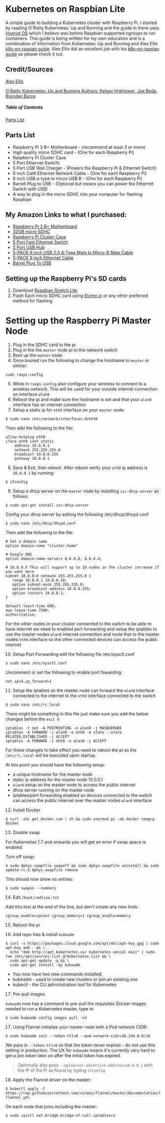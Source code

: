 # Kubernetes on Raspbian Lite

A simple guide to building a Kubernetes cluster with Raspberry Pi. I started by reading O`Rielly Kubernetes: Up and Running and the guide in there uses [Hypriot OS](https://blog.hypriot.com/) which I believe was before Raspbian supported cgroups to run containers. This guide is being written for my own education and is a combination of information from Kubernetes: Up and Running and Alex Ellis [k8s-on-raspian guide](https://github.com/alexellis/k8s-on-raspbian). Alex Ellis did an excellent job with his [k8s-on-raspian guide](https://github.com/alexellis/k8s-on-raspbian) so please check it out.

## Credit/Sources
[Alex Ellis](https://github.com/alexellis/)

[O'Rielly Kubernetes: Up and Running Authors: Kelsey Hightower, Joe Beda, Brendan Burns](https://www.oreilly.com/library/view/kubernetes-up-and/9781491935668/copyright-page01.html)

##### Table of Contents  
[Parts List](#partslist)  

## Parts List
* Raspberry Pi 3 B+ Motherboard - (recommend at least 3 or more)
* High quality micro SDHC card - (One for each Raspberry Pi)
* Raspberry Pi Cluster Case
* 5 Port Ethernet Switch)
* 5 Port USB Wall Charger - (Powers the Raspberry Pi & Ethernet Switch)
* 6 inch Cat6 Ethernet Network Cable - (One for each Raspberry Pi)
* 6 inch USB a-type to micro USB B - (One for each Raspberry Pi)
* Barrell Plug to USB - (Optional but means you can power the Ethernet Switch with USB)
* A way to plug in the micro SDHC into your computer for flashing Raspbian

## My Amazon Links to what I purchased:
* [Raspberry Pi 3 B+ Motherboard](https://www.amazon.com/gp/product/B07BDR5PDW/ref=ppx_yo_dt_b_asin_title_o03_s00?ie=UTF8&psc=1)
* [32GB micro SDHC](https://www.amazon.com/gp/product/B073JWXGNT/ref=ppx_yo_dt_b_asin_title_o02_s00?ie=UTF8&psc=1)
* [Raspberry Pi Cluster Case](https://www.amazon.com/gp/product/B07CTG5N3V/ref=ppx_yo_dt_b_asin_title_o03_s00?ie=UTF8&psc=1)
* [5 Port Fast Ethernet Switch](https://www.amazon.com/gp/product/B000FNFSPY/ref=ppx_od_dt_b_asin_title_s00?ie=UTF8&psc=1)
* [5 Port USB Hub](https://www.amazon.com/gp/product/B07DNQJSC4/ref=ppx_yo_dt_b_asin_title_o03_s00?ie=UTF8&psc=1)
* [5-PACK 6 inch USB 2.0 A-Type Male to Micro-B Male Cable](https://www.amazon.com/gp/product/B00D0XUKIQ/ref=ppx_yo_dt_b_asin_title_o04_s00?ie=UTF8&psc=1)
* [5-PACK 6 inch Ethernet Cable](https://www.amazon.com/gp/product/B01HC11V4I/ref=ppx_od_dt_b_asin_title_s00?ie=UTF8&psc=1)
* [Barrel Plug To USB](https://www.amazon.com/gp/product/B01C5KQD5I/ref=ppx_yo_dt_b_asin_title_o00_s00?ie=UTF8&psc=1)

## Setting up the Raspberry Pi's SD cards
1. Download [Raspbian Stretch Lite](https://www.raspberrypi.org/downloads/raspbian/)
1. Flash Each micro SDHC card using [Etcher.io](https://etcher.io) or any other preferred method for flashing

# Setting up the Raspberry Pi Master Node
1. Plug in the SDHC card to the pi
2. Plug in the the `master` node pi to the network switch
3. Boot up the `master` node.
4. Once booted run the following to change the hostname to `master` or similar:

```
sudo raspi-config
```

5. While in `raspi-config` also configure your wireless to connect to a wireless network. This will be used for your outside internet connection on interface `wlan0`
6. Reboot the pi and make sure the hostname is set and that your `wlan0` interface has an internet connection
7. Setup a static ip for `eth0` interface on your `master` node

```
$ sudo nano /etc/network/interfaces.d/eht0
```

Then add the following to the file:
```
allow-hotplug eth0
iface eth0 inet static
	address 10.0.0.1
	netmask 255.255.255.0
	broadcast 10.0.0.255
	gateway 10.0.0.1
 ```
 
 8. Save & Exit, then reboot. After reboot verify your `eth0` ip address is `10.0.0.1` by running:
 ```
 $ ifconfig
 ```
 
 9. Setup a dhcp server on the `master` node by installing `isc-dhcp-server` as follows:
 ```
$ sudo apt-get install isc-dhcp-server
 ```
 
 Config your dhcp server by editing the following /etc/dhcp/dhcpd.conf
 
 ```
$ sudo nano /etc/dhcp/dhcpd.conf
 ```
 
 Then add the following to the file:
 ```
 # Set a domain name
option domain-name "cluster.home"

# Google DNS
option domain-name-servers 8.8.8.8, 8.8.4.4;

# 10.0.0.X This will support up to 10 nodes in the cluster increase if you want more
subnet 10.0.0.0 netmask 255.255.255.0 {
	range 10.0.0.1 10.0.0.10;
	option subnet-mask 255.255.255.0;
	option broadcast-address 10.0.0.255;
	option routers 10.0.0.1;
}

default-least-time 600;
max-lease-time 7200;
authoritative;
```

For the other nodes in your cluster connected to the switch to be able to have internet we need to enabled port forwarding and setup the iptables to use the master nodes `wlan0` internet connection and route that to the master nodes `eth0` interface so the other connected devices can access the public internet

10. Setup Port Forwarding edit the following file /etc/sysctl.conf
```
$ sudo nano /etc/sysctl.conf
```

Uncomment or set the following to enable port fowarding:
```
net.ipv4.ip_forward=1
```
11. Setup the iptables so the master node can forward the `wlan0` interface connected to the internet to the `eth0` interface connected to the switch
```
$ sudo nano /etc/rc.local
```

There might be something in this file just make sure you add the below changes before the `exit 0`

```
iptables -t nat -A POSTROUTING -o wlan0 -j MASQUERADE
iptables -A FORWARD -i wlan0 -o eth0 -m state --state RELATED,ESTABLISHED -j ACCEPT
iptables -A FORWARD -i eht0 -o wlan0 -j ACCEPT
```
For these changes to take effect you need to reboot the pi as the `/etc/rc.local` will be executed upon startup. 

At this point you should have the following setup:
* a unique hostname for the master node
* static ip address for the master node 10.0.0.1
* `wlan0` setup on the master node to access the public internet
* dhcp server running on the master node
* iptables/port forwarding enabled so devices connected to the switch can access the public internet over the master nodes `wlan0` interface

12. Install Docker

```
$ curl -sSL get.docker.com | sh && sudo usermod pi -aG docker newgrp docker
```

13. Disable swap

For Kubernetes 1.7 and onwards you will get an error if swap space is enabled.

Turn off swap:

```
$ sudo dphys-swapfile swapoff && sudo dphys-swapfile uninstall && sudo update-rc.d dphys-swapfile remove
```

This should now show no entries:

```
$ sudo swapon --summary
```

14. Edit `/boot/cmdline.txt`

Add this text at the end of the line, but don't create any new lines:

```
cgroup_enable=cpuset cgroup_memory=1 cgroup_enable=memory
```

15. Reboot the pi

16. Add repo lists & install `kubeadm`

```
$ curl -s https://packages.cloud.google.com/apt/doc/apt-key.gpg | sudo apt-key add - && \
  echo "deb http://apt.kubernetes.io/ kubernetes-xenial main" | sudo tee /etc/apt/sources.list.d/kubernetes.list && \
  sudo apt-get update -q && \
  sudo apt-get install -qy kubeadm
```

* You now have two new commands installed:
 * kubeadm - used to create new clusters or join an existing one
 * kubectl - the CLI administration tool for Kubernetes
 
17. Pre-pull images

`kubeadm` now has a command to pre-pull the requisites Docker images needed to run a Kubernetes master, type in:

```
$ sudo kubeadm config images pull -v3
```

17. Using Flannel initialize your master node with a Pod network CIDR:

```
$ sudo kubeadm init --token-ttl=0 --pod-network-cidr=10.244.0.0/16
```

We pass in `--token-ttl=0` so that the token never expires - do not use this setting in production. The UX for `kubeadm` means it's currently very hard to get a join token later on after the initial token has expired. 

> Optionally also pass `--apiserver-advertise-address=10.0.0.1` with the IP of the Pi as found by typing `ifconfig`.


18. Apply the Flannel driver on the master:

```
$ kubectl apply -f https://raw.githubusercontent.com/coreos/flannel/master/Documentation/kube-flannel.yml
```

On each node that joins including the master:

```
$ sudo sysctl net.bridge.bridge-nf-call-iptables=1
```


